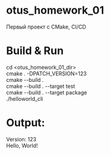 # otus_homework_01

Первый проект с CMake, CI/CD

# Build & Run
cd <otus_homework_01_dir>  
cmake . -DPATCH_VERSION=123  
cmake --build .  
cmake --build . --target test  
cmake --build . --target package  
./helloworld_cli  

# Output:
Version: 123  
Hello, World!
